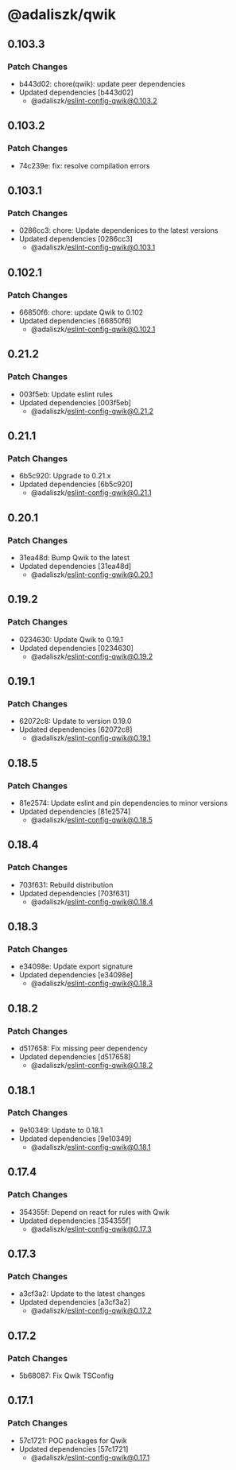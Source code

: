 # @adaliszk/qwik

## 0.103.3

### Patch Changes

- b443d02: chore(qwik): update peer dependencies
- Updated dependencies [b443d02]
  - @adaliszk/eslint-config-qwik@0.103.2

## 0.103.2

### Patch Changes

- 74c239e: fix: resolve compilation errors

## 0.103.1

### Patch Changes

- 0286cc3: chore: Update dependenices to the latest versions
- Updated dependencies [0286cc3]
  - @adaliszk/eslint-config-qwik@0.103.1

## 0.102.1

### Patch Changes

- 66850f6: chore: update Qwik to 0.102
- Updated dependencies [66850f6]
  - @adaliszk/eslint-config-qwik@0.102.1

## 0.21.2

### Patch Changes

- 003f5eb: Update eslint rules
- Updated dependencies [003f5eb]
  - @adaliszk/eslint-config-qwik@0.21.2

## 0.21.1

### Patch Changes

- 6b5c920: Upgrade to 0.21.x
- Updated dependencies [6b5c920]
  - @adaliszk/eslint-config-qwik@0.21.1

## 0.20.1

### Patch Changes

- 31ea48d: Bump Qwik to the latest
- Updated dependencies [31ea48d]
  - @adaliszk/eslint-config-qwik@0.20.1

## 0.19.2

### Patch Changes

- 0234630: Update Qwik to 0.19.1
- Updated dependencies [0234630]
  - @adaliszk/eslint-config-qwik@0.19.2

## 0.19.1

### Patch Changes

- 62072c8: Update to version 0.19.0
- Updated dependencies [62072c8]
  - @adaliszk/eslint-config-qwik@0.19.1

## 0.18.5

### Patch Changes

- 81e2574: Update eslint and pin dependencies to minor versions
- Updated dependencies [81e2574]
  - @adaliszk/eslint-config-qwik@0.18.5

## 0.18.4

### Patch Changes

- 703f631: Rebuild distribution
- Updated dependencies [703f631]
  - @adaliszk/eslint-config-qwik@0.18.4

## 0.18.3

### Patch Changes

- e34098e: Update export signature
- Updated dependencies [e34098e]
  - @adaliszk/eslint-config-qwik@0.18.3

## 0.18.2

### Patch Changes

- d517658: Fix missing peer dependency
- Updated dependencies [d517658]
  - @adaliszk/eslint-config-qwik@0.18.2

## 0.18.1

### Patch Changes

- 9e10349: Update to 0.18.1
- Updated dependencies [9e10349]
  - @adaliszk/eslint-config-qwik@0.18.1

## 0.17.4

### Patch Changes

- 354355f: Depend on react for rules with Qwik
- Updated dependencies [354355f]
  - @adaliszk/eslint-config-qwik@0.17.3

## 0.17.3

### Patch Changes

- a3cf3a2: Update to the latest changes
- Updated dependencies [a3cf3a2]
  - @adaliszk/eslint-config-qwik@0.17.2

## 0.17.2

### Patch Changes

- 5b68087: Fix Qwik TSConfig

## 0.17.1

### Patch Changes

- 57c1721: POC packages for Qwik
- Updated dependencies [57c1721]
  - @adaliszk/eslint-config-qwik@0.17.1
